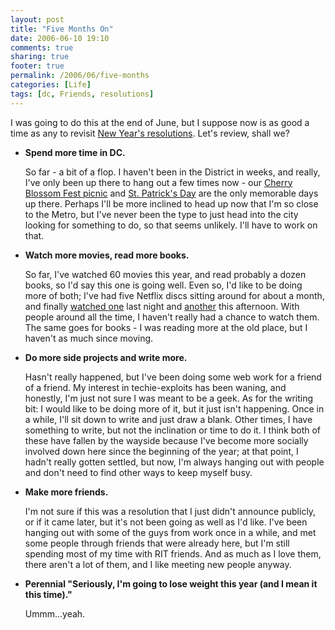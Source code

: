 ```yaml
---
layout: post
title: "Five Months On"
date: 2006-06-10 19:10
comments: true
sharing: true
footer: true
permalink: /2006/06/five-months
categories: [Life]
tags: [dc, Friends, resolutions]
---
```

<p>I was going to do this at the end of June, but I suppose now is as good a time as any to revisit <a href="http://www.brockli.com/archives/2005/12/2005_i_hardly_knew_ye.php">New Year's resolutions</a>.  Let's review, shall we?</p>

<ul>
<li><b>Spend more time in DC.</b></li>
<p>So far - a bit of a flop.  I haven't been in the District in weeks, and really, I've only been up there to hang out a few times now - our <a href="http://www.brockli.com/archives/2006/04/cherry_blossom_festival_2006.php">Cherry Blossom Fest picnic</a> and <a href="http://www.brockli.com/archives/2006/03/who_says_smoking_is_bad_for_yo.php">St. Patrick's Day</a> are the only memorable days up there.  Perhaps I'll be more inclined to head up now that I'm so close to the Metro, but I've never been the type to just head into the city looking for something to do, so that seems unlikely.  I'll have to work on that.</p>

<li><b>Watch more movies, read more books.</b></li>
<p>So far, I've watched 60 movies this year, and read probably a dozen books, so I'd say this one is going well.  Even so, I'd like to be doing more of both; I've had five Netflix discs sitting around for about a month, and finally <a href="http://www.imdb.com/title/tt0111161/">watched one</a> last night and <a href="http://www.imdb.com/title/tt0375679/">another</a> this afternoon.  With people around all the time, I haven't really had a chance to watch them.  The same goes for books - I was reading more at the old place, but I haven't as much since moving.</p>

<li><b>Do more side projects and write more.</b></li>
<p>Hasn't really happened, but I've been doing some web work for a friend of a friend.  My interest in techie-exploits has been waning, and honestly, I'm just not sure I was meant to be a geek.  As for the writing bit: I would like to be doing more of it, but it just isn't happening.  Once in a while, I'll sit down to write and just draw a blank.  Other times, I have something to write, but not the inclination or time to do it.  I think both of these have fallen by the wayside because I've become more socially involved down here since the beginning of the year; at that point, I hadn't really gotten settled, but now, I'm always hanging out with people and don't need to find other ways to keep myself busy.</p>

<li><b>Make more friends.</b></li>
<p>I'm not sure if this was a resolution that I just didn't announce publicly, or if it came later, but it's not been going as well as I'd like.  I've been hanging out with some of the guys from work once in a while, and met some people through friends that were already here, but I'm still spending most of my time with RIT friends.  And as much as I love them, there aren't a lot of them, and I like meeting new people anyway.</p>

<li><b>Perennial "Seriously, I'm going to lose weight this year (and I mean it this time)."</b></li>
<p>Ummm...yeah.</p>
